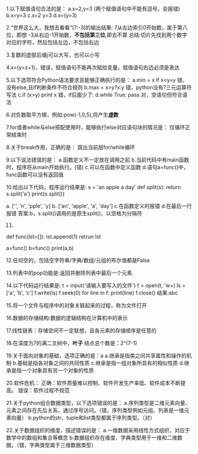 1.以下赋值语句合法的是：
a.x=2,y=3  (两个赋值语句中不能有逗号，会报错)
b.x=y=3
c.x=2 y=3
d.x=(y=3)

2.“世界这么大，我想去看看”[7:-3]的输出结果:
  7从左边索引0开始数，属于第八位，即想
  -3从右边-1开始数，**不包括第三位**,即去不算
  总结:切片先找到两个数字对应的字符，然后包括左边，不包括右边

3.复数的虚部后缀j可以大写，也可以小写

4.x=(y=z+1)，错误，赋值语句不能再次赋给变量，赋值语句右边必须是表达

5.以下选项符合Python语法要求且能够正确执行的是：
a.min = x if x<y=y  错，没有else,且if判断条件不符合规则
b.max = x>y?x:y   错，python没有?三元运算符写法
c.if (x>y) print x  错，if后面少了:
d.while True: pass   对，空语句但符合语法 

6.对负数取平方根，例如:pow(-1,0,5),将产生**虚数**

7.for或者while与else搭配使用时，能够执行else对应语句块的情况是：
  仅循环正常结束时

8.关于break作用，正确的是：
  跳出当前层for/while循环

9.以下说法错误的是：
a.函数定义不一定放在调用之前
b.当前代码中有main函数时，程序将从main开始执行。(错)
c.可以在函数中定义函数
d.语句a=func()中，func函数可以没有返回值

10.给出以下代码，程序运行结果是:
s = 'an apple a day'
def split(s):
    return s.split('a')
print(s.split())

a. ['', 'n', 'pple', 'y]
b. ['an', 'apple', 'a', 'day']
c.在函数定义时报错
d.在最后一行报错
答案:b，s.split()调用的是原生split()，以空格为分隔符

11.
def func(lst=[]):
  lst.append(1)
  retrun lst

a=func()
b=func()
print(a,b)

12.任何空的，包括空字符串/字典/数组/元组的布尔值都是False

13.列表中的pop功能是:返回并删除列表中最后一个元素

14.以下代码运行结果是:
t = input('请输入要写入的文件')
f = open(t, 'w+)
ls = ['a', 'b', 'c']
f.write(ls)
f.seek(0)
for line in f:
    print(line)
f.close()
结果:abc

15.将一个文件与程序中的对象关联起来的过程，称为文件打开

16.数据的存储结构:数据的逻辑结构在计算机中的表示

17.线性链表：存储空间不一定联想，且各元素的存储顺序是任意的

18.在深度为7的满二叉树中，**叶子** 结点总个数是：2^(7-1)

19.关于面向对象的基础，选项正确的是：a
a.继承是指类之间共享属性和操作的机制
b.基础是指各对象之间的共同性质
c.继承是指一组对象所具有的相似性质
d.继承是指一个对象具有另一个对象的性质

20.软件危机：
正确：软件质量难以控制、软件开发生产率低、软件成本不断提高。
错误：软件过程不规范

21.关于python组合数据类型，以下选项错误的是：
a.序列类型是二维元素向量、元素之间存在先后关系，通过序号访问。（错，序列类型例如元组、列表是一维元素向量）
b.python的str、tuple和list类型都属于序列类型。（对）

22.关于数据组织的维度，描述错误的是：
a.一维数据采用线性方式组织，对应于数学中的数组和集合等概念
b.数据组织存在维度、字典类型用于一维和二维数据。（错，字典类型属于三维数据类型）

